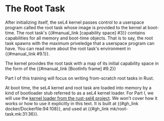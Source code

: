 <!--
    Copyright 2024, Colias Group, LLC

    SPDX-License-Identifier: CC-BY-SA-4.0
-->

# The Root Task

After initializing itself, the seL4 kernel passes control to a userspace program called the root task whose image is provided to the kernel at boot-time.
The root task's {{#manual_link [capability space] #3}} contains capabilities for all memory and boot-time objects.
That is to say, the root task spawns with the maximum priveledge that a userspace program can have.
You can read more about the root task's environment in {{#manual_link #9.1}}.

The kernel provides the root task with a map of its initial capability space in the form of the {{#manual_link [BootInfo frame] #9.2}}

Part I of this training will focus on writing from-scratch root tasks in Rust.

At boot time, the seL4 kernel and root task are loaded into memory by a kind of bootloader stub referred to as a seL4 kernel loader.
For Part I, we will use the [kernel loader from the rust-sel4 project](https://github.com/seL4/rust-sel4/tree/v1.0.0/crates/sel4-kernel-loader).
We won't cover how it works or how to use it explicitly in this text.
It is built at {{#gh_link docker/Dockerfile:94:108}}, and used at {{#gh_link mk/root-task.mk:31:36}}.
